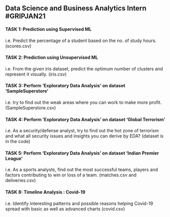 ## Data Science and Business Analytics Intern #GRIPJAN21

#### TASK 1: Prediction using Supervised ML 
i.e. Predict the percentage of a student based on the no. of study hours. (scores.csv)

#### TASK 2: Prediction using Unsupervised ML 
i.e. From the given iris dataset, predict the optimum number of clusters and represent it visually. (iris.csv)

#### TASK 3: Perform ‘Exploratory Data Analysis’ on dataset ‘SampleSuperstore’ 
i.e. try to find out the weak areas where you can work to make more profit. (SampleSuperstore.csv)

#### TASK 4: Perform ‘Exploratory Data Analysis’ on dataset ‘Global Terrorism’ 
i.e. As a security/defense analyst, try to find out the hot zone of terrorism and what all security issues and insights you can derive by EDA? (dataset is in the code)

#### TASK 5: Perform ‘Exploratory Data Analysis’ on dataset ‘Indian Premier League’ 
i.e. As a sports analysts, find out the most successful teams, players and factors contributing to win or loss of a team. (matches.csv and deliveries.csv)

#### TASK 8: Timeline Analysis : Covid-19 
i.e. Identify interesting patterns and possible reasons helping Covid-19 spread with basic as well as advanced charts (covid.csv)
